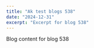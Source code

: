 ```yaml
---
title: "Ak test blogs 538"
date: "2024-12-31"
excerpt: "Excerpt for blog 538"
---
```


Blog content for blog 538